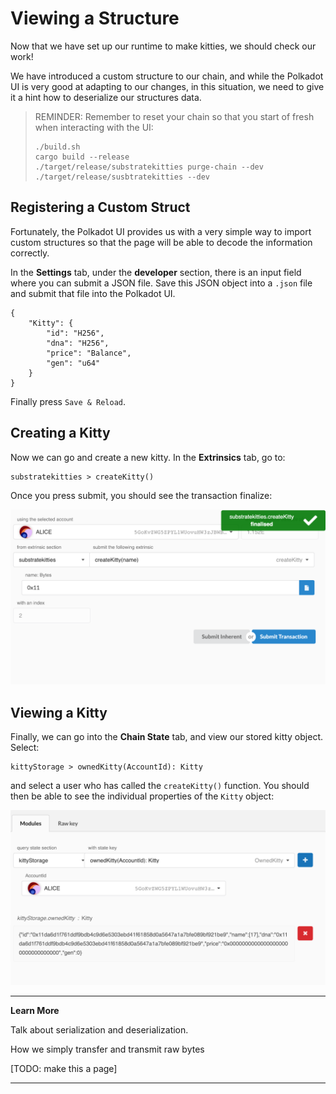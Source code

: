 Viewing a Structure
===

Now that we have set up our runtime to make kitties, we should check our work!

We have introduced a custom structure to our chain, and while the Polkadot UI is very good at adapting to our changes, in this situation, we need to give it a hint how to deserialize our structures data.

> REMINDER: Remember to reset your chain so that you start of fresh when interacting with the UI:
>
> ```
> ./build.sh
> cargo build --release
> ./target/release/substratekitties purge-chain --dev
> ./target/release/susbtratekitties --dev
> ```

## Registering a Custom Struct

Fortunately, the Polkadot UI provides us with a very simple way to import custom structures so that the page will be able to decode the information correctly.

In the **Settings** tab, under the **developer** section, there is an input field where you can submit a JSON file. Save this JSON object into a `.json` file and submit that file into the Polkadot UI.

```
{
    "Kitty": {
        "id": "H256",
        "dna": "H256",
        "price": "Balance",
        "gen": "u64"
    }
}
```

Finally press `Save & Reload`.

## Creating a Kitty

Now we can go and create a new kitty. In the **Extrinsics** tab, go to:

```
substratekitties > createKitty()
```

Once you press submit, you should see the transaction finalize:

![Image of creating a kitty in Polkadot ui](./assets/creating-a-kitty.png)

## Viewing a Kitty

Finally, we can go into the **Chain State** tab, and view our stored kitty object. Select:

```
kittyStorage > ownedKitty(AccountId): Kitty
```

and select a user who has called the `createKitty()` function. You should then be able to see the individual properties of the `Kitty` object:

![Image of viewing a kitty object in the Polkadot UI](./assets/view-kitty.png)


---
**Learn More**

Talk about serialization and deserialization.

How we simply transfer and transmit raw bytes

[TODO: make this a page]

---